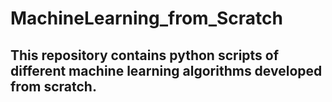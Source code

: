 # MachineLearning_from_Scratch

## This repository contains python scripts of different machine learning algorithms developed from scratch.
